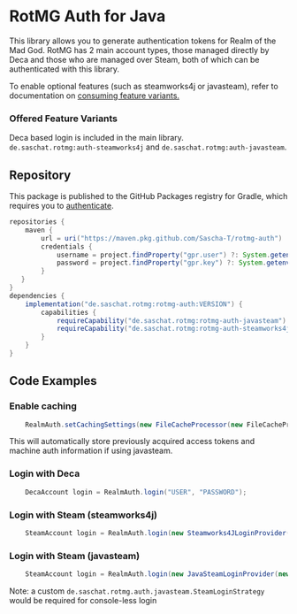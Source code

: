 # RotMG Auth for Java

This library allows you to generate authentication tokens for Realm of the Mad God.
RotMG has 2 main account types, those managed directly by Deca and those who are managed over Steam, both of which can be authenticated with this library.

To enable optional features (such as steamworks4j or javasteam), refer to documentation on [consuming feature variants.](https://docs.gradle.org/current/userguide/feature_variants.html#sec::consuming_feature_variants)

### Offered Feature Variants
Deca based login is included in the main library. \
`de.saschat.rotmg:auth-steamworks4j` and `de.saschat.rotmg:auth-javasteam`.


## Repository
This package is published to the GitHub Packages registry for Gradle, which requires you to [authenticate](https://docs.github.com/en/packages/working-with-a-github-packages-registry/working-with-the-gradle-registry#using-a-published-package).

```groovy
repositories {
    maven {
        url = uri("https://maven.pkg.github.com/Sascha-T/rotmg-auth")
        credentials {
            username = project.findProperty("gpr.user") ?: System.getenv("USERNAME")
            password = project.findProperty("gpr.key") ?: System.getenv("TOKEN")
        }
   }
}
dependencies {
    implementation("de.saschat.rotmg:rotmg-auth:VERSION") {
        capabilities {
            requireCapability("de.saschat.rotmg:rotmg-auth-javasteam")
            requireCapability("de.saschat.rotmg:rotmg-auth-steamworks4j")
        }
    }
}
```

## Code Examples

### Enable caching
```java
    RealmAuth.setCachingSettings(new FileCacheProcessor(new FileCacheProcessor.CachingSettings(new File("cacheFolder"))));
```
This will automatically store previously acquired access tokens and machine auth information if using javasteam.
 
### Login with Deca 
```java
    DecaAccount login = RealmAuth.login("USER", "PASSWORD");
```

### Login with Steam (steamworks4j)
```java
    SteamAccount login = RealmAuth.login(new Steamworks4JLoginProvider());
```

### Login with Steam (javasteam)
```java
    SteamAccount login = RealmAuth.login(new JavaSteamLoginProvider(new PasswordLoginStrategy("my@accou.nt", "passw0rd"), 10 /* timeout for user steamguard authentication */ ));
```
Note: a custom `de.saschat.rotmg.auth.javasteam.SteamLoginStrategy` would be required for console-less login
